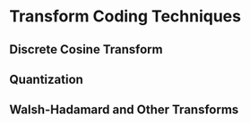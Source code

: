 # Transform Coding Techniques
## Discrete Cosine Transform
## Quantization
## Walsh-Hadamard and Other Transforms
